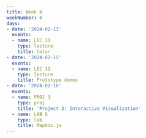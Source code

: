 ```yaml
---
title: Week 6
weekNumber: 6
days:
- date: '2024-02-13'
  events:
  - name: LEC 11
    type: lecture
    title: Color
- date: '2024-02-15'
  events:
  - name: LEC 12
    type: lecture
    title: Prototype demos
- date: '2024-02-16'
  events:
  - name: PROJ 3
    type: proj
    title: 'Project 3: Interactive Visualization'
  - name: LAB 6
    type: lab
    title: Mapbox.js
---
```

